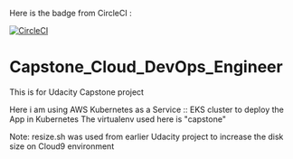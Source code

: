 Here is the badge from CircleCI :

[![CircleCI](https://circleci.com/gh/viveknigam9/Capstone_Cloud_DevOps_Engineer.svg?style=svg&circle-token=2536e03781e935ea053dda04fe7a0b85364e355a)](https://circleci.com/gh/viveknigam9/Capstone_Cloud_DevOps_Engineer)

# Capstone_Cloud_DevOps_Engineer
This is for Udacity Capstone project

Here i am using AWS Kubernetes as a Service :: EKS cluster to deploy the App in Kubernetes
The virtualenv used here is "capstone"





Note: resize.sh was used from earlier Udacity project to increase the disk size on Cloud9 environment